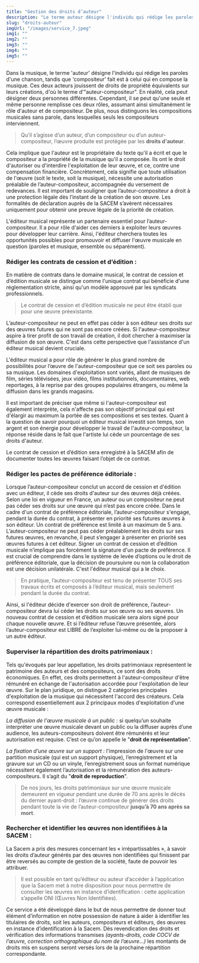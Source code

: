 ```yaml
---
title: "Gestion des droits d’auteur"
description: "Le terme auteur désigne l'individu qui rédige les paroles d'une chanson"
slug: "droits-auteur"
imgUrl: "/images/service_7.jpeg"
img1: ""
img2: ""
img3: ""
img4: ""
img5: ""
---
```


<!-- section:start -->

Dans la musique, le terme 'auteur' désigne l'individu qui rédige les paroles d'une chanson, tandis que 'compositeur' fait est à celui qui en compose la musique.
Ces deux acteurs jouissent de droits de propriété équivalents sur leurs créations, d'où le terme d’"auteur-compositeur". En réalité, cela peut désigner deux personnes différentes.
Cependant, il se peut qu'une seule et même personne remplisse ces deux rôles, assumant ainsi simultanément le rôle d'auteur et de compositeur. De plus, nous distinguons les compositions musicales sans parole, dans lesquelles seuls les compositeurs interviennent.

> Qu’il s’agisse d’un auteur, d’un compositeur ou d’un auteur-compositeur, l’œuvre produite est protégée par les **droits d'auteur**.

Cela implique que l'auteur est le propriétaire du texte qu'il a écrit et que le compositeur a la propriété de la musique qu'il a composée. Ils ont le droit d'autoriser ou d'interdire l'exploitation de leur œuvre, et ce, contre une compensation financière. Concrètement, cela signifie que toute utilisation de l'œuvre (soit le texte, soit la musique), nécessite une autorisation préalable de l’auteur-compositeur, accompagnée du versement de redevances. Il est important de souligner que l’auteur-compositeur a droit à une protection légale dès l’instant de la création de son œuvre. Les formalités de déclaration auprès de la SACEM s’avèrent nécessaires uniquement pour obtenir une preuve légale de la priorité de création.

L'éditeur musical représente un partenaire essentiel pour l’auteur-compositeur. Il a pour rôle d'aider ces derniers à exploiter leurs œuvres pour développer leur carrière. Ainsi, l'éditeur cherchera toutes les opportunités possibles pour promouvoir et diffuser l'œuvre musicale en question (paroles et musique, ensemble ou séparément).

<!-- section:end -->
<!-- section:start -->

### **Rédiger les contrats de cession et d’édition :**

En matière de contrats dans le domaine musical, le contrat de cession et d’édition musicale se distingue comme l'unique contrat qui bénéficie d'une réglementation stricte, ainsi qu'un modèle approuvé par les syndicats professionnels.

> Le contrat de cession et d’édition musicale ne peut être établi que pour une œuvre préexistante.

L’auteur-compositeur ne peut en effet pas céder à son éditeur ses droits sur des œuvres futures qui ne sont pas encore créées. Si l'auteur-compositeur aspire à tirer profit de son travail de création, il doit chercher à maximiser la diffusion de son œuvre. C'est dans cette perspective que l'assistance d'un éditeur musical devient cruciale.

L'éditeur musical a pour rôle de générer le plus grand nombre de possibilités pour l’œuvre de l'auteur-compositeur que ce soit ses paroles ou sa musique. Les domaines d'exploitation sont variés, allant de musiques de film, séries télévisées, jeux vidéo, films institutionnels, documentaires, web reportages, à la reprise par des groupes populaires étrangers, ou même la diffusion dans les grands magasins.

Il est important de préciser que même si l'auteur-compositeur est également interprète, cela n'affecte pas son objectif principal qui est d'élargir au maximum la portée de ses compositions et ses textes. Quant à la question de savoir pourquoi un éditeur musical investit son temps, son argent et son énergie pour développer le travail de l'auteur-compositeur, la réponse réside dans le fait que l'artiste lui cède un pourcentage de ses droits d'auteur.

Le contrat de cession et d’édition sera enregistré à la SACEM afin de documenter toutes les œuvres faisant l’objet de ce contrat.

<!-- section:end -->

<!-- section:start -->

### **Rédiger les pactes de préférence éditoriale :**

Lorsque l’auteur-compositeur conclut un accord de cession et d'édition avec un éditeur, il cède ses droits d'auteur sur des œuvres déjà créées.
Selon une loi en vigueur en France, un auteur ou un compositeur ne peut pas céder ses droits sur une œuvre qui n’est pas encore créée.
Dans le cadre d'un contrat de préférence éditoriale, l’auteur-compositeur s'engage, pendant la durée du contrat, à présenter en priorité ses futures œuvres à son éditeur. Un contrat de préférence est limité à un maximum de 5 ans.
L’auteur-compositeur ne peut pas céder préalablement les droits sur ses futures œuvres, en revanche, il peut s’engager à présenter en priorité ses œuvres futures à cet éditeur. Signer un contrat de cession et d’édition musicale n’implique pas forcément la signature d'un pacte de préférence.
Il est crucial de comprendre dans le système de levée d’options ou le droit de préférence éditoriale, que la décision de poursuivre ou non la collaboration est une décision unilatérale. C'est l'éditeur musical qui a le choix.

> En pratique, l’auteur-compositeur est tenu de présenter TOUS ses travaux écrits et composés à l’éditeur musical, mais seulement pendant la durée du contrat.

Ainsi, si l'éditeur décide d'exercer son droit de préférence, l’auteur-compositeur devra lui céder les droits sur son œuvre ou ses œuvres. Un nouveau contrat de cession et d’édition musicale sera alors signé pour chaque nouvelle œuvre.
Et si l’éditeur refuse l’œuvre présentée, alors l’auteur-compositeur est LIBRE de l’exploiter lui-même ou de la proposer à un autre éditeur.

<!-- section:end -->
<!-- section:start -->

### **Superviser la répartition des droits patrimoniaux :**

Tels qu'évoqués par leur appellation, les droits patrimoniaux représentent le patrimoine des auteurs et des compositeurs, ce sont des droits économiques.
En effet, ces droits permettent à l'auteur-compositeur d'être rémunéré en échange de l'autorisation accordée pour l'exploitation de leur œuvre.
Sur le plan juridique, on distingue 2 catégories principales d'exploitation de la musique qui nécessitent l'accord des créateurs. Cela correspond essentiellement aux 2 principaux modes d'exploitation d'une œuvre musicale :

_La diffusion de l'œuvre musicale à un public :_ si quelqu’un souhaite interpréter une œuvre musicale devant un public ou la diffuser auprès d’une audience, les auteurs-compositeurs doivent être rémunérés et leur autorisation est requise. C’est ce qu’on appelle le "**droit de représentation**".

_La fixation d’une œuvre sur un support :_ l'impression de l'œuvre sur une partition musicale (qui est un support physique), l’enregistrement et la gravure sur un CD ou un vinyle, l’enregistrement sous un format numérique nécessitent également l’autorisation et la rémunération des auteurs-compositeurs. Il s’agit du "**droit de reproduction**".

> De nos jours, les droits patrimoniaux sur une œuvre musicale demeurent en vigueur pendant une durée de 70 ans après le décès du dernier ayant-droit : l’œuvre continue de générer des droits pendant toute la vie de l’auteur-compositeur **jusqu’à 70 ans après sa mort**.

<!-- section:end -->

<!-- section:start -->

### **Rechercher et identifier les œuvres non identifiées à la SACEM :**

La Sacem a pris des mesures concernant les « irrépartissables », à savoir les droits d’auteur générés par des œuvres non identifiées qui finissent par être reversés au compte de gestion de la société, faute de pouvoir les attribuer.

> Il est possible en tant qu’éditeur ou auteur d’accéder à l’application que la Sacem met à notre disposition pour nous permettre de consulter les œuvres en instance d’identification : cette application s’appelle ONI (Œuvres Non Identifiées).

Ce service a été développé dans le but de nous permettre de donner tout élément d’information en notre possession de nature à aider à identifier les titulaires de droits, soit les auteurs, compositeurs et éditeurs, des œuvres en instance d’identification à la Sacem. Dès revendication des droits et vérification des informations transmises _(ayants-droits, code COCV de l’œuvre, correction orthographique du nom de l’œuvre…)_ les montants de droits mis en suspens seront versés lors de la prochaine répartition correspondante.
